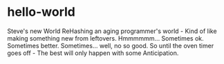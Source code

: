 # hello-world
Steve's new World
ReHashing an aging programmer's world - Kind of like making something new from leftovers.  Hmmmmmm...  Sometimes ok. Sometimes better. Sometimes... well, no so good.
So until the oven timer goes off - The best will only happen with some Anticipation.

